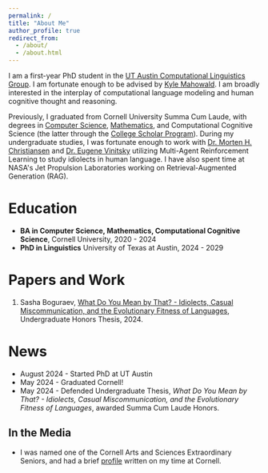 ```yaml
---
permalink: /
title: "About Me"
author_profile: true
redirect_from: 
  - /about/
  - /about.html
---
```


I am a first-year PhD student in the [UT Austin Computational Linguistics Group](https://sites.utexas.edu/compling/). I am fortunate enough to be advised by [Kyle Mahowald](https://mahowak.github.io/). I am broadly interested in the interplay of computational language modeling and human cognitive thought and reasoning.

Previously, I graduated from Cornell University Summa Cum Laude, with degrees in [Computer Science](https://www.cs.cornell.edu/), [Mathematics](https://math.cornell.edu/), and Computational Cognitive Science (the latter through the [College Scholar Program](https://as.cornell.edu/education/college-scholar-program)). During my undergraduate studies, I was fortunate enough to work with [Dr. Morten H. Christiansen](https://psychology.cornell.edu/morten-h-christiansen) and [Dr. Eugene Vinitsky](https://www.eugenevinitsky.com/) utilizing Multi-Agent Reinforcement Learning to study idiolects in human language. I have also spent time at NASA's Jet Propulsion Laboratories working on Retrieval-Augmented Generation (RAG).

Education
======
* **BA in Computer Science, Mathematics, Computational Cognitive Science**, Cornell University, 2020 - 2024
* **PhD in Linguistics** University of Texas at Austin, 2024 - 2029


Papers and Work
======  
1. Sasha Boguraev, [What Do You Mean by That? - Idiolects, Casual Miscommunication, and the Evolutionary Fitness of Languages](https://SashaBoguraev.github.io/files/BoguraevHonorsThesis.pdf), Undergraduate Honors Thesis, 2024.

News
======
* August 2024 - Started PhD at UT Austin
* May 2024 - Graduated Cornell!
* May 2024 - Defended Undergraduate Thesis, _What Do You Mean by That? - Idiolects, Casual Miscommunication, and the Evolutionary Fitness of Languages_, awarded Summa Cum Laude Honors.

In the Media
------
* I was named one of the Cornell Arts and Sciences Extraordinary Seniors, and had a brief [profile](https://math.cornell.edu/news/i-studied-why-miscommunication-and-ambiguity-are-so-prevalent-human-language) written on my time at Cornell.
